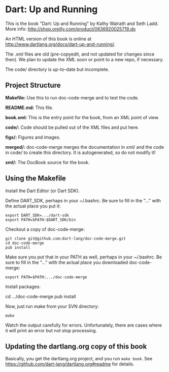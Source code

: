 Dart: Up and Running
=============

This is the book "Dart: Up and Running" by Kathy Walrath and Seth Ladd.
More info: http://shop.oreilly.com/product/0636920025719.do

An HTML version of this book is online at
http://www.dartlang.org/docs/dart-up-and-running/.

The .xml files are old (pre-copyedit, and not updated for changes since
then). We plan to update the XML soon or point to a new repo, if
necessary.

The code/ directory is up-to-date but incomplete.

Project Structure
-----------------

**Makefile:**
	Use this to run doc-code-merge and to test the code.

**README.md:**
	This file.

**book.xml:**
	This is the entry point for the book, from an XML point of view.

**code/:**
	Code should be pulled out of the XML files and put here.

**figs/:**
	Figures and images.

**merged/:**
	doc-code-merge merges the documentation in xml/ and the code in code/
	to create this directory. It is autogenerated, so do not modify it!

**xml/:**
	The DocBook source for the book.


Using the Makefile
------------------

Install the Dart Editor (or Dart SDK).

Define DART_SDK, perhaps in your ~/.bashrc. Be sure to fill in the "..." with
the actual place you put it:

	export DART_SDK=.../dart-sdk
	export PATH=$PATH:$DART_SDK/bin

Checkout a copy of doc-code-merge:

	git clone git@github.com:dart-lang/doc-code-merge.git
	cd doc-code-merge
	pub install

Make sure you put that in your PATH as well, perhaps in your ~/.bashrc. Be
sure to fill in the "..." with the actual place you downloaded doc-code-merge:

	export PATH=$PATH:.../doc-code-merge

Install packages:

  cd .../doc-code-merge
  pub install

Now, just run make from your SVN directory:

	make

Watch the output carefully for errors. Unfortunately, there are cases where it
will print an error but not stop processing.


Updating the dartlang.org copy of this book
------------------
Basically, you get the dartlang.org project, and you run `make book`.
See https://github.com/dart-lang/dartlang.org#readme for details.
